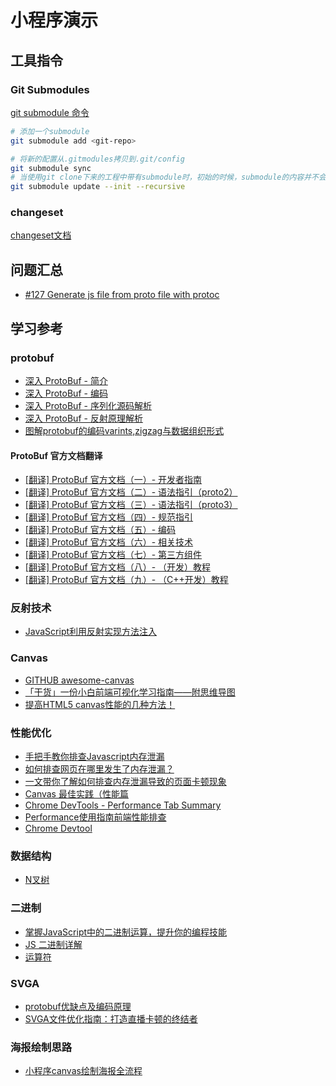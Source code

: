 # 小程序演示

## 工具指令

### Git Submodules

[git submodule 命令](https://www.runoob.com/git/git-submodule.html)

```bash
# 添加一个submodule
git submodule add <git-repo>

# 将新的配置从.gitmodules拷贝到.git/config
git submodule sync
# 当使用git clone下来的工程中带有submodule时，初始的时候，submodule的内容并不会自动下载下来的，此时，只需执行如下命令
git submodule update --init --recursive
```

### changeset

[changeset文档](https://github.com/changesets/changesets/tree/main)

## 问题汇总

- [#127 Generate js file from proto file with protoc](https://github.com/protocolbuffers/protobuf-javascript/issues/127#issuecomment-1204202870)

## 学习参考

### protobuf

- [深入 ProtoBuf - 简介](https://www.jianshu.com/p/a24c88c0526a)
- [深入 ProtoBuf - 编码](https://www.jianshu.com/p/73c9ed3a4877)
- [深入 ProtoBuf - 序列化源码解析](https://www.jianshu.com/p/62f0238beec8)
- [深入 ProtoBuf - 反射原理解析](https://www.jianshu.com/p/ddc1aaca3691)
- [图解protobuf的编码varints,zigzag与数据组织形式](https://juejin.cn/post/7267780768982908986)

#### ProtoBuf 官方文档翻译

- [[翻译] ProtoBuf 官方文档（一）- 开发者指南](https://www.jianshu.com/p/bdd94a32fbd1)
- [[翻译] ProtoBuf 官方文档（二）- 语法指引（proto2）](https://www.jianshu.com/p/6f68fb2c7d19)
- [[翻译] ProtoBuf 官方文档（三）- 语法指引（proto3）](https://www.jianshu.com/p/fc7485af828d)
- [[翻译] ProtoBuf 官方文档（四）- 规范指引](https://www.jianshu.com/p/8c55fb0a09b5)
- [[翻译] ProtoBuf 官方文档（五）- 编码](https://www.jianshu.com/p/82ff31c6adc6)
- [[翻译] ProtoBuf 官方文档（六）- 相关技术](https://www.jianshu.com/p/d1d947d19c32)
- [[翻译] ProtoBuf 官方文档（七）- 第三方组件](https://www.jianshu.com/p/64b57684e1ab)
- [[翻译] ProtoBuf 官方文档（八）- （开发）教程](https://www.jianshu.com/p/ffc9a898552b)
- [[翻译] ProtoBuf 官方文档（九）- （C++开发）教程](https://www.jianshu.com/p/d2bed3614259)

### 反射技术

- [JavaScript利用反射实现方法注入](https://www.cnblogs.com/jiujiubashiyi/p/17578718.html)

### Canvas

- [GITHUB awesome-canvas](https://github.com/chinaBerg/awesome-canvas)
- [「干货」一份小白前端可视化学习指南——附思维导图](https://juejin.cn/post/6994169182216519710)
- [提高HTML5 canvas性能的几种方法！](https://blog.csdn.net/zyz511919766/article/details/7401792)

### 性能优化

- [手把手教你排查Javascript内存泄漏](https://zhuanlan.zhihu.com/p/322356761)
- [如何排查网页在哪里发生了内存泄漏？](https://cloud.tencent.com/developer/article/2197388)
- [一文带你了解如何排查内存泄漏导致的页面卡顿现象](https://xie.infoq.cn/article/aa6b0d97f38a1f8b98a61b024)
- [Canvas 最佳实践（性能篇](https://fed.taobao.org/blog/taofed/do71ct/canvas-performance)
- [Chrome DevTools - Performance Tab Summary](https://stackoverflow.com/questions/61922993/chrome-devtools-performance-tab-summary)
- [Performance使用指南前端性能排查](https://pengzhenglong.github.io/2023/03/31/Performance%E4%BD%BF%E7%94%A8%E6%8C%87%E5%8D%97%E5%89%8D%E7%AB%AF%E6%80%A7%E8%83%BD%E6%8E%92%E6%9F%A5/)
- [Chrome Devtool](https://developer.chrome.com/docs/devtools/overview?hl=zh-cn)

### 数据结构

- [N叉树](https://www.cnblogs.com/vincent1997/p/11194100.html)

### 二进制

- [掌握JavaScript中的二进制运算，提升你的编程技能](https://developer.aliyun.com/article/1511057)
- [JS 二进制详解](https://juejin.cn/post/6933152793721208845)
- [运算符](https://wangdoc.com/javascript/operators/)

### SVGA

- [protobuf优缺点及编码原理](https://www.cnblogs.com/niuben/p/14212711.html)
- [SVGA文件优化指南：打造直播卡顿的终结者](https://wenku.csdn.net/column/8c0fbae9wi#1.%20SVGA%E6%96%87%E4%BB%B6%E4%BC%98%E5%8C%96%E7%9A%84%E5%9F%BA%E6%9C%AC%E6%A6%82%E5%BF%B5)

### 海报绘制思路

- [小程序canvas绘制海报全流程](https://developer.aliyun.com/article/1259392)
